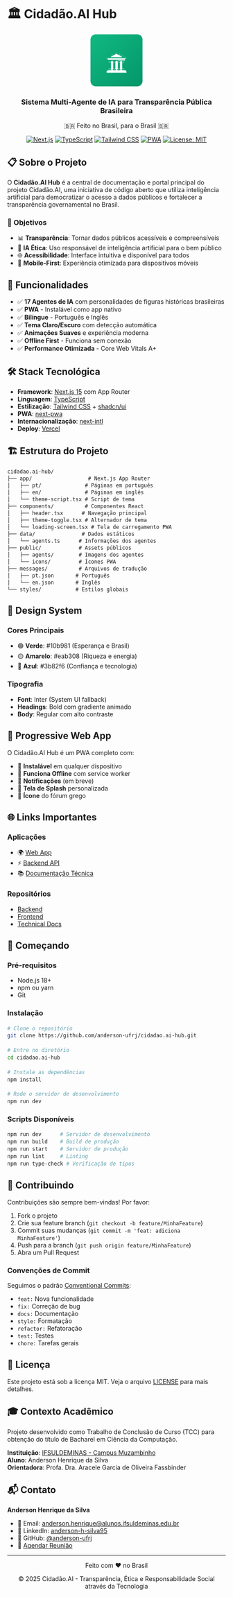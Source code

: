 # 🏛️ Cidadão.AI Hub

<div align="center">
  <img src="public/forum-icon.png" alt="Cidadão.AI" width="120" height="120" />
  
  <h3>Sistema Multi-Agente de IA para Transparência Pública Brasileira</h3>
  <p>🇧🇷 Feito no Brasil, para o Brasil 🇧🇷</p>
  
  [![Next.js](https://img.shields.io/badge/Next.js-15-black?logo=next.js)](https://nextjs.org/)
  [![TypeScript](https://img.shields.io/badge/TypeScript-5.0-blue?logo=typescript)](https://www.typescriptlang.org/)
  [![Tailwind CSS](https://img.shields.io/badge/Tailwind-3.4-38B2AC?logo=tailwind-css)](https://tailwindcss.com/)
  [![PWA](https://img.shields.io/badge/PWA-Ready-5A0FC8?logo=pwa)](https://web.dev/progressive-web-apps/)
  [![License: MIT](https://img.shields.io/badge/License-MIT-green.svg)](LICENSE)
</div>

## 📋 Sobre o Projeto

O **Cidadão.AI Hub** é a central de documentação e portal principal do projeto Cidadão.AI, uma iniciativa de código aberto que utiliza inteligência artificial para democratizar o acesso a dados públicos e fortalecer a transparência governamental no Brasil.

### 🎯 Objetivos

- 📊 **Transparência**: Tornar dados públicos acessíveis e compreensíveis
- 🤖 **IA Ética**: Uso responsável de inteligência artificial para o bem público
- 🌐 **Acessibilidade**: Interface intuitiva e disponível para todos
- 📱 **Mobile-First**: Experiência otimizada para dispositivos móveis

## 🚀 Funcionalidades

- ✅ **17 Agentes de IA** com personalidades de figuras históricas brasileiras
- ✅ **PWA** - Instalável como app nativo
- ✅ **Bilíngue** - Português e Inglês
- ✅ **Tema Claro/Escuro** com detecção automática
- ✅ **Animações Suaves** e experiência moderna
- ✅ **Offline First** - Funciona sem conexão
- ✅ **Performance Otimizada** - Core Web Vitals A+

## 🛠️ Stack Tecnológica

- **Framework**: [Next.js 15](https://nextjs.org/) com App Router
- **Linguagem**: [TypeScript](https://www.typescriptlang.org/)
- **Estilização**: [Tailwind CSS](https://tailwindcss.com/) + [shadcn/ui](https://ui.shadcn.com/)
- **PWA**: [next-pwa](https://github.com/shadowwalker/next-pwa)
- **Internacionalização**: [next-intl](https://next-intl-docs.vercel.app/)
- **Deploy**: [Vercel](https://vercel.com/)

## 🏗️ Estrutura do Projeto

```
cidadao.ai-hub/
├── app/                  # Next.js App Router
│   ├── pt/              # Páginas em português
│   ├── en/              # Páginas em inglês
│   └── theme-script.tsx # Script de tema
├── components/          # Componentes React
│   ├── header.tsx      # Navegação principal
│   ├── theme-toggle.tsx # Alternador de tema
│   └── loading-screen.tsx # Tela de carregamento PWA
├── data/               # Dados estáticos
│   └── agents.ts      # Informações dos agentes
├── public/            # Assets públicos
│   ├── agents/        # Imagens dos agentes
│   └── icons/         # Ícones PWA
├── messages/          # Arquivos de tradução
│   ├── pt.json       # Português
│   └── en.json       # Inglês
└── styles/           # Estilos globais
```

## 🎨 Design System

### Cores Principais
- 🟢 **Verde**: #10b981 (Esperança e Brasil)
- 🟡 **Amarelo**: #eab308 (Riqueza e energia)
- 🔵 **Azul**: #3b82f6 (Confiança e tecnologia)

### Tipografia
- **Font**: Inter (System UI fallback)
- **Headings**: Bold com gradiente animado
- **Body**: Regular com alto contraste

## 📱 Progressive Web App

O Cidadão.AI Hub é um PWA completo com:

- 📲 **Instalável** em qualquer dispositivo
- 💾 **Funciona Offline** com service worker
- 🔔 **Notificações** (em breve)
- 📸 **Tela de Splash** personalizada
- 🎯 **Ícone** do fórum grego

## 🌐 Links Importantes

### Aplicações
- 🌍 [Web App](https://neural-thinker-cidadao-ai-backend.hf.space/)
- ⚡ [Backend API](https://huggingface.co/spaces/neural-thinker/cidadao.ai-backend)
- 📚 [Documentação Técnica](https://anderson-ufrj.github.io/cidadao.ai-technical-docs/docs/intro)

### Repositórios
- [Backend](https://github.com/anderson-ufrj/cidadao.ai-backend)
- [Frontend](https://github.com/anderson-ufrj/cidadao.ai-frontend)
- [Technical Docs](https://github.com/anderson-ufrj/cidadao.ai-technical-docs)
<!-- - [ML Models](https://github.com/anderson-ufrj/cidadao.ai-models) -->

## 🚦 Começando

### Pré-requisitos

- Node.js 18+ 
- npm ou yarn
- Git

### Instalação

```bash
# Clone o repositório
git clone https://github.com/anderson-ufrj/cidadao.ai-hub.git

# Entre no diretório
cd cidadao.ai-hub

# Instale as dependências
npm install

# Rode o servidor de desenvolvimento
npm run dev
```

### Scripts Disponíveis

```bash
npm run dev      # Servidor de desenvolvimento
npm run build    # Build de produção
npm run start    # Servidor de produção
npm run lint     # Linting
npm run type-check # Verificação de tipos
```

## 🤝 Contribuindo

Contribuições são sempre bem-vindas! Por favor:

1. Fork o projeto
2. Crie sua feature branch (`git checkout -b feature/MinhaFeature`)
3. Commit suas mudanças (`git commit -m 'feat: adiciona MinhaFeature'`)
4. Push para a branch (`git push origin feature/MinhaFeature`)
5. Abra um Pull Request

### Convenções de Commit

Seguimos o padrão [Conventional Commits](https://www.conventionalcommits.org/):

- `feat:` Nova funcionalidade
- `fix:` Correção de bug
- `docs:` Documentação
- `style:` Formatação
- `refactor:` Refatoração
- `test:` Testes
- `chore:` Tarefas gerais

## 📄 Licença

Este projeto está sob a licença MIT. Veja o arquivo [LICENSE](LICENSE) para mais detalhes.

## 🎓 Contexto Acadêmico

Projeto desenvolvido como Trabalho de Conclusão de Curso (TCC) para obtenção do título de Bacharel em Ciência da Computação.

**Instituição**: [IFSULDEMINAS - Campus Muzambinho](https://www.muz.ifsuldeminas.edu.br/)  
**Aluno**: Anderson Henrique da Silva  
**Orientadora**: Profa. Dra. Aracele Garcia de Oliveira Fassbinder

## 📬 Contato

**Anderson Henrique da Silva**
- 📧 Email: anderson.henrique@alunos.ifsuldeminas.edu.br
- 💼 LinkedIn: [anderson-h-silva95](https://www.linkedin.com/in/anderson-h-silva95/)
- 🐙 GitHub: [@anderson-ufrj](https://github.com/anderson-ufrj)
- 📅 [Agendar Reunião](https://andersonhenrique.youcanbook.me/)

---

<div align="center">
  <p>Feito com ❤️ no Brasil</p>
  <p>© 2025 Cidadão.AI - Transparência, Ética e Responsabilidade Social através da Tecnologia</p>
</div>